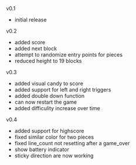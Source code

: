v0.1
- initial release

v0.2
- added score
- added next block
- attempt to randomize entry points for pieces
- reduced height to 19 blocks

v0.3
- added visual candy to score
- added support for left and right triggers
- added double down function
- can now restart the game
- added difficulity increase over time

v0.4
- added support for highscore
- fixed similar color for two pieces
- fixed line_count not resetting after a game_over
- show battery indicator
- sticky direction are now working